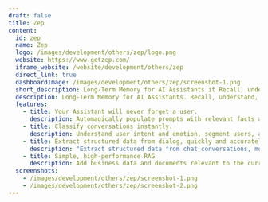 ```yaml
---
draft: false
title: Zep
content:
  id: zep
  name: Zep
  logo: /images/development/others/zep/logo.png
  website: https://www.getzep.com/
  iframe_website: /website/development/others/zep
  direct_link: true
  dashboardImage: /images/development/others/zep/screenshot-1.png
  short_description: Long-Term Memory for AI Assistants it Recall, understand, and extract data from chat histories.
  description: Long-Term Memory for ‍AI Assistants. Recall, understand, and extract data from chat histories. Power personalized AI experiences.
  features:
    - title: Your Assistant will never forget a user.
      description: Automagically populate prompts with relevant facts and summaries from past conversations, no matter how distant.
    - title: Classify conversations instantly.
      description: Understand user intent and emotion, segment users, and more. Route chains based on semantic context, and trigger events. All without adding latency to your user experience.
    - title: Extract structured data from dialog, quickly and accurately.
      description: "Extract structured data from chat conversations, more accurately and faster than your LLM provider's JSON mode."
    - title: Simple, high-performance RAG
      description: Add business data and documents relevant to the current conversation to your prompts. No vector database is needed.
  screenshots:
    - /images/development/others/zep/screenshot-1.png
    - /images/development/others/zep/screenshot-2.png
---
```

